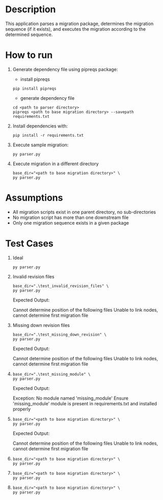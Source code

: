 # Description

This application parses a migration package, determines the migration sequence (if it exists), and executes the migration according to the determined sequence.


# How to run

1. Generate dependency file using pipreqs package:
    - install pipreqs
    ```
    pip install pipreqs
    ```
    - generate dependency file
    ```
    cd <path to parser directory>
    pipreqs <path to base migration directory> --savepath requirements.txt
    ```

2. Install dependencies with:
    ```
    pip install -r requirements.txt
    ```

3. Execute sample migration:
    ```
    py parser.py
    ```
    
4. Execute migration in a different directory
    ```
    base_dir="<path to base migration directory>" \
    py parser.py
    ```


# Assumptions
- All migration scripts exist in one parent directory, no sub-directories
- No migration script has more than one downstream file
- Only one migration sequence exists in a given package

# Test Cases

1.  Ideal
    ```
    py parser.py
    ```

2.  Invalid revision files
    ```
    base_dir=".\test_invalid_revision_files" \
    py parser.py
    ```

    Expected Output:

    Cannot determine position of the following files
    Unable to link nodes, cannot determine first migration file

3.  Missing down revision files
    ```
    base_dir=".\test_missing_down_revision" \
    py parser.py
    ```

    Expected Output:

    Cannot determine position of the following files
    Unable to link nodes, cannot determine first migration file

4.
    ```
    base_dir=".\test_missing_module" \
    py parser.py
    ```

    Expected Output:

    Exception: No module named 'missing_module'
    Ensure 'missing_module' module is present in requirements.txt and installed properly

5.
    ```
    base_dir="<path to base migration directory>" \
    py parser.py
    ```

    Expected Output:

    Cannot determine position of the following files
    Unable to link nodes, cannot determine first migration file

6.
    ```
    base_dir="<path to base migration directory>" \
    py parser.py
    ```

7.
    ```
    base_dir="<path to base migration directory>" \
    py parser.py
    ```

8.
    ```
    base_dir="<path to base migration directory>" \
    py parser.py
    ```
